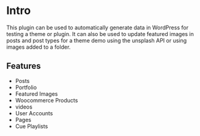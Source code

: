 # Intro

This plugin can be used to automatically generate data in WordPress for testing a theme or plugin. It can also be used to update featured images in posts and post types for a theme demo using the unsplash API or using images added to a folder.

## Features
 - Posts
 - Portfolio
 - Featured Images
 - Woocommerce Products
 - videos
 - User Accounts
 - Pages
 - Cue Playlists
